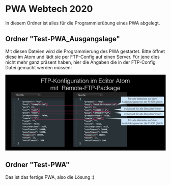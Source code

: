 # PWA Webtech 2020
In diesem Ordner ist alles für die Programmierübung eines PWA abgelegt.

## Ordner "Test-PWA_Ausgangslage"
Mit diesen Dateien wird die Programmierung des PWA gestartet. Bitte öffnet diese im Atom und lädt sie per FTP-Config auf einen Server. Für jene dies nicht mehr ganz präsent haben, hier die Angaben die in der FTP-Config Datei gemacht werden müssen:

![alt text][logo]

[logo]: https://github.com/leamoser/pwa/blob/master/ftpconfig.png "FTP Config"

## Ordner "Test-PWA"
Das ist das fertige PWA, also die Lösung :) 
